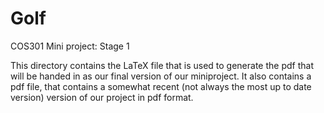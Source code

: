 # Golf
COS301 Mini project: Stage 1

This directory contains the LaTeX file that is used to generate the pdf that will be handed in as our final version of our miniproject. It also contains a pdf file, that contains a somewhat recent (not always the most up to date version) version of our project in pdf format.
